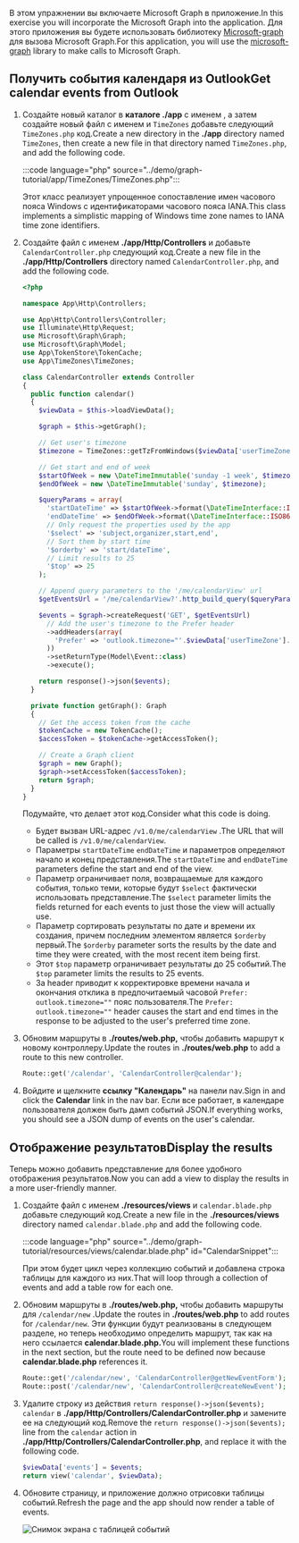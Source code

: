<!-- markdownlint-disable MD002 MD041 -->

<span data-ttu-id="1cb78-101">В этом упражнении вы включаете Microsoft Graph в приложение.</span><span class="sxs-lookup"><span data-stu-id="1cb78-101">In this exercise you will incorporate the Microsoft Graph into the application.</span></span> <span data-ttu-id="1cb78-102">Для этого приложения вы будете использовать библиотеку [Microsoft-graph](https://github.com/microsoftgraph/msgraph-sdk-php) для вызова Microsoft Graph.</span><span class="sxs-lookup"><span data-stu-id="1cb78-102">For this application, you will use the [microsoft-graph](https://github.com/microsoftgraph/msgraph-sdk-php) library to make calls to Microsoft Graph.</span></span>

## <a name="get-calendar-events-from-outlook"></a><span data-ttu-id="1cb78-103">Получить события календаря из Outlook</span><span class="sxs-lookup"><span data-stu-id="1cb78-103">Get calendar events from Outlook</span></span>

1. <span data-ttu-id="1cb78-104">Создайте новый каталог в **каталоге ./app** с именем , а затем создайте новый файл с именем и `TimeZones` добавьте следующий `TimeZones.php` код.</span><span class="sxs-lookup"><span data-stu-id="1cb78-104">Create a new directory in the **./app** directory named `TimeZones`, then create a new file in that directory named `TimeZones.php`, and add the following code.</span></span>

    :::code language="php" source="../demo/graph-tutorial/app/TimeZones/TimeZones.php":::

    <span data-ttu-id="1cb78-105">Этот класс реализует упрощенное сопоставление имен часового пояса Windows с идентификаторами часового пояса IANA.</span><span class="sxs-lookup"><span data-stu-id="1cb78-105">This class implements a simplistic mapping of Windows time zone names to IANA time zone identifiers.</span></span>

1. <span data-ttu-id="1cb78-106">Создайте файл с именем **./app/Http/Controllers** и добавьте `CalendarController.php` следующий код.</span><span class="sxs-lookup"><span data-stu-id="1cb78-106">Create a new file in the **./app/Http/Controllers** directory named `CalendarController.php`, and add the following code.</span></span>

    ```php
    <?php

    namespace App\Http\Controllers;

    use App\Http\Controllers\Controller;
    use Illuminate\Http\Request;
    use Microsoft\Graph\Graph;
    use Microsoft\Graph\Model;
    use App\TokenStore\TokenCache;
    use App\TimeZones\TimeZones;

    class CalendarController extends Controller
    {
      public function calendar()
      {
        $viewData = $this->loadViewData();

        $graph = $this->getGraph();

        // Get user's timezone
        $timezone = TimeZones::getTzFromWindows($viewData['userTimeZone']);

        // Get start and end of week
        $startOfWeek = new \DateTimeImmutable('sunday -1 week', $timezone);
        $endOfWeek = new \DateTimeImmutable('sunday', $timezone);

        $queryParams = array(
          'startDateTime' => $startOfWeek->format(\DateTimeInterface::ISO8601),
          'endDateTime' => $endOfWeek->format(\DateTimeInterface::ISO8601),
          // Only request the properties used by the app
          '$select' => 'subject,organizer,start,end',
          // Sort them by start time
          '$orderby' => 'start/dateTime',
          // Limit results to 25
          '$top' => 25
        );

        // Append query parameters to the '/me/calendarView' url
        $getEventsUrl = '/me/calendarView?'.http_build_query($queryParams);

        $events = $graph->createRequest('GET', $getEventsUrl)
          // Add the user's timezone to the Prefer header
          ->addHeaders(array(
            'Prefer' => 'outlook.timezone="'.$viewData['userTimeZone'].'"'
          ))
          ->setReturnType(Model\Event::class)
          ->execute();

        return response()->json($events);
      }

      private function getGraph(): Graph
      {
        // Get the access token from the cache
        $tokenCache = new TokenCache();
        $accessToken = $tokenCache->getAccessToken();

        // Create a Graph client
        $graph = new Graph();
        $graph->setAccessToken($accessToken);
        return $graph;
      }
    }
    ```

    <span data-ttu-id="1cb78-107">Подумайте, что делает этот код.</span><span class="sxs-lookup"><span data-stu-id="1cb78-107">Consider what this code is doing.</span></span>

    - <span data-ttu-id="1cb78-108">Будет вызван URL-адрес `/v1.0/me/calendarView` .</span><span class="sxs-lookup"><span data-stu-id="1cb78-108">The URL that will be called is `/v1.0/me/calendarView`.</span></span>
    - <span data-ttu-id="1cb78-109">Параметры `startDateTime` `endDateTime` и параметров определяют начало и конец представления.</span><span class="sxs-lookup"><span data-stu-id="1cb78-109">The `startDateTime` and `endDateTime` parameters define the start and end of the view.</span></span>
    - <span data-ttu-id="1cb78-110">Параметр ограничивает поля, возвращаемые для каждого события, только теми, которые будут `$select` фактически использовать представление.</span><span class="sxs-lookup"><span data-stu-id="1cb78-110">The `$select` parameter limits the fields returned for each events to just those the view will actually use.</span></span>
    - <span data-ttu-id="1cb78-111">Параметр сортировать результаты по дате и времени их создания, причем последним элементом является `$orderby` первый.</span><span class="sxs-lookup"><span data-stu-id="1cb78-111">The `$orderby` parameter sorts the results by the date and time they were created, with the most recent item being first.</span></span>
    - <span data-ttu-id="1cb78-112">Этот `$top` параметр ограничивает результаты до 25 событий.</span><span class="sxs-lookup"><span data-stu-id="1cb78-112">The `$top` parameter limits the results to 25 events.</span></span>
    - <span data-ttu-id="1cb78-113">За header приводит к корректировке времени начала и окончания отклика в предпочитаемый часовой `Prefer: outlook.timezone=""` пояс пользователя.</span><span class="sxs-lookup"><span data-stu-id="1cb78-113">The `Prefer: outlook.timezone=""` header causes the start and end times in the response to be adjusted to the user's preferred time zone.</span></span>

1. <span data-ttu-id="1cb78-114">Обновим маршруты в **./routes/web.php,** чтобы добавить маршрут к новому контроллеру.</span><span class="sxs-lookup"><span data-stu-id="1cb78-114">Update the routes in **./routes/web.php** to add a route to this new controller.</span></span>

    ```php
    Route::get('/calendar', 'CalendarController@calendar');
    ```

1. <span data-ttu-id="1cb78-115">Войдите и щелкните **ссылку "Календарь"** на панели nav.</span><span class="sxs-lookup"><span data-stu-id="1cb78-115">Sign in and click the **Calendar** link in the nav bar.</span></span> <span data-ttu-id="1cb78-116">Если все работает, в календаре пользователя должен быть дамп событий JSON.</span><span class="sxs-lookup"><span data-stu-id="1cb78-116">If everything works, you should see a JSON dump of events on the user's calendar.</span></span>

## <a name="display-the-results"></a><span data-ttu-id="1cb78-117">Отображение результатов</span><span class="sxs-lookup"><span data-stu-id="1cb78-117">Display the results</span></span>

<span data-ttu-id="1cb78-118">Теперь можно добавить представление для более удобного отображения результатов.</span><span class="sxs-lookup"><span data-stu-id="1cb78-118">Now you can add a view to display the results in a more user-friendly manner.</span></span>

1. <span data-ttu-id="1cb78-119">Создайте файл с именем **./resources/views** и `calendar.blade.php` добавьте следующий код.</span><span class="sxs-lookup"><span data-stu-id="1cb78-119">Create a new file in the **./resources/views** directory named `calendar.blade.php` and add the following code.</span></span>

    :::code language="php" source="../demo/graph-tutorial/resources/views/calendar.blade.php" id="CalendarSnippet":::

    <span data-ttu-id="1cb78-120">При этом будет цикл через коллекцию событий и добавлена строка таблицы для каждого из них.</span><span class="sxs-lookup"><span data-stu-id="1cb78-120">That will loop through a collection of events and add a table row for each one.</span></span>

1. <span data-ttu-id="1cb78-121">Обновим маршруты в **./routes/web.php,** чтобы добавить маршруты для `/calendar/new` .</span><span class="sxs-lookup"><span data-stu-id="1cb78-121">Update the routes in **./routes/web.php** to add routes for `/calendar/new`.</span></span> <span data-ttu-id="1cb78-122">Эти функции будут реализованы в следующем разделе, но теперь необходимо определить маршрут, так как на него ссылается **calendar.blade.php.**</span><span class="sxs-lookup"><span data-stu-id="1cb78-122">You will implement these functions in the next section, but the route need to be defined now because **calendar.blade.php** references it.</span></span>

    ```php
    Route::get('/calendar/new', 'CalendarController@getNewEventForm');
    Route::post('/calendar/new', 'CalendarController@createNewEvent');
    ```

1. <span data-ttu-id="1cb78-123">Удалите строку из действия `return response()->json($events);` `calendar` в **./app/Http/Controllers/CalendarController.php** и замените ее на следующий код.</span><span class="sxs-lookup"><span data-stu-id="1cb78-123">Remove the `return response()->json($events);` line from the `calendar` action in **./app/Http/Controllers/CalendarController.php**, and replace it with the following code.</span></span>

    ```php
    $viewData['events'] = $events;
    return view('calendar', $viewData);
    ```

1. <span data-ttu-id="1cb78-124">Обновите страницу, и приложение должно отрисовки таблицы событий.</span><span class="sxs-lookup"><span data-stu-id="1cb78-124">Refresh the page and the app should now render a table of events.</span></span>

    ![Снимок экрана с таблицей событий](./images/add-msgraph-01.png)
